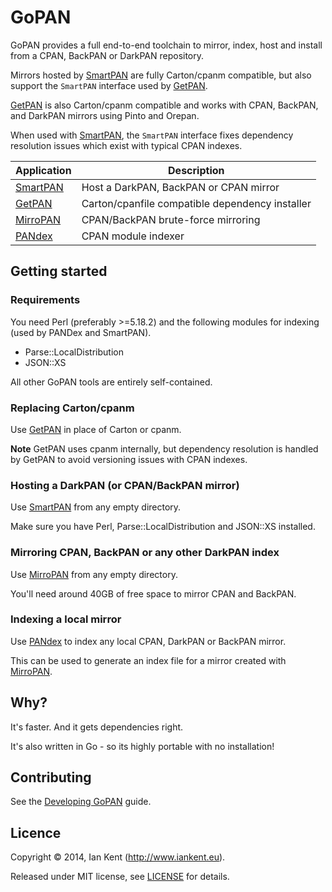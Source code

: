 GoPAN
=====

GoPAN provides a full end-to-end toolchain to mirror, index, host and install from
a CPAN, BackPAN or DarkPAN repository.

Mirrors hosted by [SmartPAN](smartpan/README.md) are fully Carton/cpanm compatible,
but also support the `SmartPAN` interface used by [GetPAN](getpan/README.md).

[GetPAN](getpan/README.md) is also Carton/cpanm compatible and works with CPAN, BackPAN,
and DarkPAN mirrors using Pinto and Orepan. 

When used with [SmartPAN](smartpan/README.md),
the `SmartPAN` interface fixes dependency resolution issues which exist with typical CPAN 
indexes.

| Application                    | Description
| ------------------------------ | -----------------------------------------------
| [SmartPAN](smartpan/README.md) | Host a DarkPAN, BackPAN or CPAN mirror
| [GetPAN](getpan/README.md)     | Carton/cpanfile compatible dependency installer
| [MirroPAN](mirropan/README.md) | CPAN/BackPAN brute-force mirroring
| [PANdex](pandex/README.md)     | CPAN module indexer

## Getting started

### Requirements

You need Perl (preferably >=5.18.2) and the following modules for indexing
(used by PANDex and SmartPAN).

- Parse::LocalDistribution
- JSON::XS

All other GoPAN tools are entirely self-contained.

### Replacing Carton/cpanm

Use [GetPAN](getpan/README.md) in place of Carton or cpanm.

**Note** GetPAN uses cpanm internally, but dependency resolution is handled
by GetPAN to avoid versioning issues with CPAN indexes.

### Hosting a DarkPAN (or CPAN/BackPAN mirror)

Use [SmartPAN](smartpan/README.md) from any empty directory.

Make sure you have Perl, Parse::LocalDistribution and JSON::XS installed.

### Mirroring CPAN, BackPAN or any other DarkPAN index

Use [MirroPAN](mirropan/README.md) from any empty directory.

You'll need around 40GB of free space to mirror CPAN and BackPAN.

### Indexing a local mirror

Use [PANdex](pandex/README.md) to index any local CPAN, DarkPAN or BackPAN mirror.

This can be used to generate an index file for a mirror created with [MirroPAN](mirropan/README.md).

## Why?

It's faster. And it gets dependencies right.

It's also written in Go - so its highly portable with no installation!

## Contributing

See the [Developing GoPAN](DEVELOPING.md) guide.

## Licence

Copyright ©‎ 2014, Ian Kent (http://www.iankent.eu).

Released under MIT license, see [LICENSE](LICENSE.md) for details.
